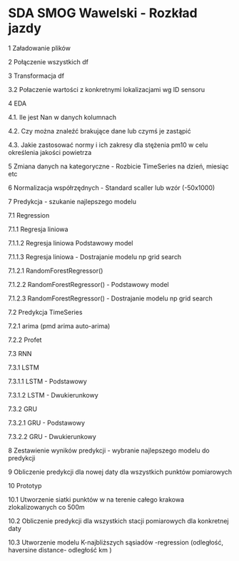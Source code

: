 # SDA SMOG Wawelski - Rozkład jazdy

1 Załadowanie plików

2 Połączenie wszystkich df

3 Transformacja df

3.2 Połaczenie wartości z konkretnymi lokalizacjami wg ID sensoru

4 EDA

4.1. Ile jest Nan w danych kolumnach

4.2. Czy można znaleźć brakujące dane lub czymś je zastąpić

4.3. Jakie zastosować normy i ich zakresy dla stężenia pm10 w celu określenia jakości powietrza

5 Zmiana danych na kategoryczne - Rozbicie TimeSeries na dzień, miesiąc etc

6 Normalizacja współrzędnych - Standard scaller lub wzór (-50x1000)

7 Predykcja - szukanie najlepszego modelu

7.1 Regression

7.1.1 Regresja liniowa

7.1.1.2 Regresja liniowa Podstawowy model

7.1.1.3 Regresja liniowa - Dostrajanie modelu np grid search

7.1.2.1 RandomForestRegressor()

7.1.2.2 RandomForestRegressor() - Podstawowy model

7.1.2.3 RandomForestRegressor() - Dostrajanie modelu np grid search

7.2 Predykcja TimeSeries

7.2.1 arima (pmd arima auto-arima)

7.2.2 Profet

7.3 RNN

7.3.1 LSTM

7.3.1.1 LSTM - Podstawowy

7.3.1.2 LSTM - Dwukierunkowy

7.3.2 GRU

7.3.2.1 GRU - Podstawowy

7.3.2.2 GRU - Dwukierunkowy

8 Zestawienie wyników predykcji - wybranie najlepszego modelu do predykcji 

9 Obliczenie predykcji dla nowej daty dla wszystkich punktów pomiarowych 

10 Prototyp

10.1 Utworzenie siatki punktów w na terenie całego krakowa zlokalizowanych co 500m

10.2 Obliczenie predykcji dla wszystkich stacji pomiarowych dla konkretnej daty

10.3 Utworzenie modelu K-najbliższych sąsiadów -regression (odległość, haversine distance- odległość km )
